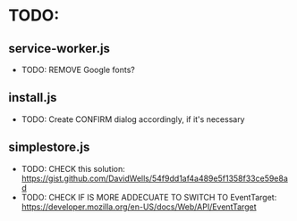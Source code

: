 # TODO:
## service-worker.js
* TODO: REMOVE Google fonts?
## install.js
* TODO: Create CONFIRM dialog accordingly, if it's necessary
## simplestore.js
* TODO: CHECK this solution: https://gist.github.com/DavidWells/54f9dd1af4a489e5f1358f33ce59e8ad
* TODO: CHECK IF IS MORE ADDECUATE TO SWITCH TO EventTarget: https://developer.mozilla.org/en-US/docs/Web/API/EventTarget